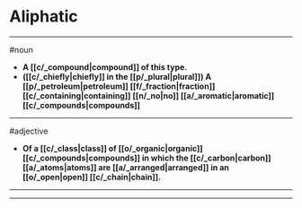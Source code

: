 # Aliphatic
---
#noun
- **A [[c/_compound|compound]] of this type.**
- **([[c/_chiefly|chiefly]] in the [[p/_plural|plural]]) A [[p/_petroleum|petroleum]] [[f/_fraction|fraction]] [[c/_containing|containing]] [[n/_no|no]] [[a/_aromatic|aromatic]] [[c/_compounds|compounds]]**
---
#adjective
- **Of a [[c/_class|class]] of [[o/_organic|organic]] [[c/_compounds|compounds]] in which the [[c/_carbon|carbon]] [[a/_atoms|atoms]] are [[a/_arranged|arranged]] in an [[o/_open|open]] [[c/_chain|chain]].**
---
---
